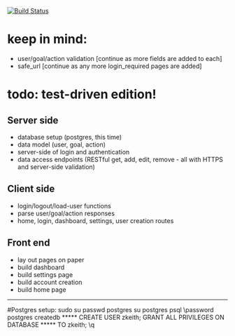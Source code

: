 [![Build Status](https://travis-ci.org/z-keith/maragi.svg?branch=tdd-rewrite)](https://travis-ci.org/z-keith/maragi)

# keep in mind:
-	user/goal/action validation [continue as more fields are added to each]
-	safe_url [continue as any more login_required pages are added]

# todo: test-driven edition!
## Server side
-	database setup (postgres, this time)
-	data model (user, goal, action)
-	server-side of login and authentication
-	data access endpoints (RESTful get, add, edit, remove - all with HTTPS and server-side validation)
## Client side
-	login/logout/load-user functions
-	parse user/goal/action responses
-	home, login, dashboard, settings, user creation routes
## Front end
-	lay out pages on paper
-	build dashboard
-	build settings page
-   build account creation
-	build home page
---
#Postgres setup:
sudo su
passwd postgres
su postgres
psql
\password postgres
createdb *****
CREATE USER zkeith;
GRANT ALL PRIVILEGES ON DATABASE ***** TO zkeith;
\q
